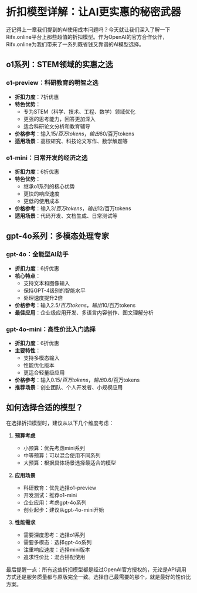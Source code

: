 # 折扣模型详解：让AI更实惠的秘密武器

还记得上一章我们提到的AI使用成本问题吗？今天就让我们深入了解一下Rifx.online平台上那些超值的折扣模型。作为OpenAI的官方合作伙伴，Rifx.online为我们带来了一系列既省钱又靠谱的AI模型选择。

## o1系列：STEM领域的实惠之选

### o1-preview：科研教育的明智之选
- **折扣力度**：7折优惠
- **特色优势**：
  * 专为STEM（科学、技术、工程、数学）领域优化
  * 更强的思考能力，回答更加深入
  * 适合科研论文分析和教育辅导
- **价格参考**：输入$15/百万tokens，输出$60/百万tokens
- **适用场景**：高校研究、科技论文写作、数学解题等

### o1-mini：日常开发的经济之选
- **折扣力度**：6折优惠
- **特色优势**：
  * 继承o1系列的核心优势
  * 更快的响应速度
  * 更低的使用成本
- **价格参考**：输入$3/百万tokens，输出$12/百万tokens
- **适用场景**：代码开发、文档生成、日常测试等

## gpt-4o系列：多模态处理专家

### gpt-4o：全能型AI助手
- **折扣力度**：6折优惠
- **核心特点**：
  * 支持文本和图像输入
  * 保持GPT-4级别的智能水平
  * 处理速度提升2倍
- **价格参考**：输入$2.5/百万tokens，输出$10/百万tokens
- **最佳应用**：企业级应用开发、多语言内容创作、图文理解分析

### gpt-4o-mini：高性价比入门选择
- **折扣力度**：6折优惠
- **主要特性**：
  * 支持多模态输入
  * 性能优化版本
  * 更适合轻量级应用
- **价格参考**：输入$0.15/百万tokens，输出$0.6/百万tokens
- **推荐场景**：创业团队、个人开发者、小规模应用

## 如何选择合适的模型？

在选择折扣模型时，建议从以下几个维度考虑：

1. **预算考虑**
   * 小预算：优先考虑mini系列
   * 中等预算：可以混合使用不同系列
   * 大预算：根据具体场景选择最适合的模型

2. **应用场景**
   * 科研教育：优先选择o1-preview
   * 开发测试：推荐o1-mini
   * 企业应用：考虑gpt-4o系列
   * 创业起步：建议从gpt-4o-mini开始

3. **性能需求**
   * 需要深度思考：选择o1系列
   * 需要多模态：选择gpt-4o系列
   * 注重响应速度：选择mini版本
   * 追求性价比：混合搭配使用

最后提醒一点：所有这些折扣模型都是经过OpenAI官方授权的，无论是API调用方式还是服务质量都与原版完全一致。选择自己最需要的那个，就是最好的性价比方案。 